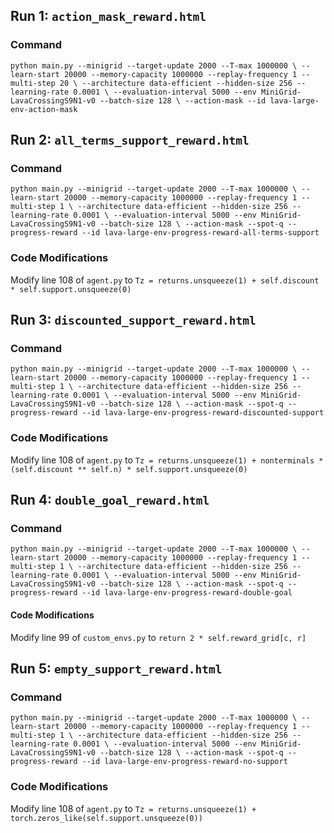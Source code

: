 ## Run 1: `action_mask_reward.html`
### Command
`python main.py --minigrid --target-update 2000 --T-max 1000000 \
--learn-start 20000 --memory-capacity 1000000 --replay-frequency 1 --multi-step 20 \
--architecture data-efficient --hidden-size 256 --learning-rate 0.0001 \
--evaluation-interval 5000 --env MiniGrid-LavaCrossingS9N1-v0 --batch-size 128 \
--action-mask --id lava-large-env-action-mask`

## Run 2: `all_terms_support_reward.html`
### Command
`python main.py --minigrid --target-update 2000 --T-max 1000000 \
--learn-start 20000 --memory-capacity 1000000 --replay-frequency 1 --multi-step 1 \
--architecture data-efficient --hidden-size 256 --learning-rate 0.0001 \
--evaluation-interval 5000 --env MiniGrid-LavaCrossingS9N1-v0 --batch-size 128 \
--action-mask --spot-q --progress-reward --id lava-large-env-progress-reward-all-terms-support`

### Code Modifications
Modify line 108 of `agent.py` to `Tz = returns.unsqueeze(1) + self.discount * self.support.unsqueeze(0)`

## Run 3: `discounted_support_reward.html`
### Command
`python main.py --minigrid --target-update 2000 --T-max 1000000 \
--learn-start 20000 --memory-capacity 1000000 --replay-frequency 1 --multi-step 1 \
--architecture data-efficient --hidden-size 256 --learning-rate 0.0001 \
--evaluation-interval 5000 --env MiniGrid-LavaCrossingS9N1-v0 --batch-size 128 \
--action-mask --spot-q --progress-reward --id lava-large-env-progress-reward-discounted-support`

### Code Modifications
Modify line 108 of `agent.py` to `Tz = returns.unsqueeze(1) + nonterminals * (self.discount ** self.n) * self.support.unsqueeze(0)`

## Run 4: `double_goal_reward.html`
### Command
`python main.py --minigrid --target-update 2000 --T-max 1000000 \
--learn-start 20000 --memory-capacity 1000000 --replay-frequency 1 --multi-step 1 \
--architecture data-efficient --hidden-size 256 --learning-rate 0.0001 \
--evaluation-interval 5000 --env MiniGrid-LavaCrossingS9N1-v0 --batch-size 128 \
--action-mask --spot-q --progress-reward --id lava-large-env-progress-reward-double-goal`

#### Code Modifications
Modify line 99 of `custom_envs.py` to `return 2 * self.reward_grid[c, r]`

## Run 5: `empty_support_reward.html`
### Command
`python main.py --minigrid --target-update 2000 --T-max 1000000 \
--learn-start 20000 --memory-capacity 1000000 --replay-frequency 1 --multi-step 1 \
--architecture data-efficient --hidden-size 256 --learning-rate 0.0001 \
--evaluation-interval 5000 --env MiniGrid-LavaCrossingS9N1-v0 --batch-size 128 \
--action-mask --spot-q --progress-reward --id lava-large-env-progress-reward-no-support`

### Code Modifications
Modify line 108 of `agent.py` to `Tz = returns.unsqueeze(1) + torch.zeros_like(self.support.unsqueeze(0))`
